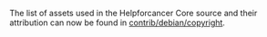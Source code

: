 The list of assets used in the Helpforcancer Core source and their attribution can now be found in [contrib/debian/copyright](../contrib/debian/copyright).
